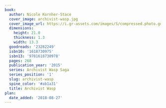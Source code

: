 ```yaml
---
book:
  author: Nicole Kornher-Stace
  cover_image: archivist-wasp.jpg
  cover_image_url: https://i.gr-assets.com/images/S/compressed.photo.goodreads.com/books/1430944335l/23282249._SX98_.jpg
  dimensions:
    height: 21.0
    thickness: 1.3
    width: 13.3
  goodreads: '23282249'
  isbn10: '1618730975'
  isbn13: '9781618730978'
  pages: 268
  publication_year: '2015'
  series: Archivist Wasp Saga
  series_position: '1'
  slug: archivist-wasp
  spine_color: '#ab1a31'
  title: Archivist Wasp
plan:
  date_added: '2018-08-27'
---
```

